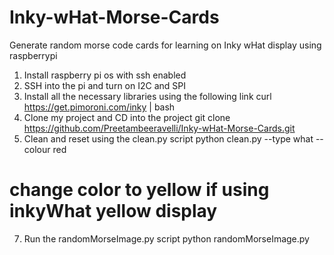 # Inky-wHat-Morse-Cards
Generate random morse code cards for learning on Inky wHat display using raspberrypi

1) Install raspberry pi os with ssh enabled
2) SSH into the pi and turn on I2C and SPI
3) Install all the necessary libraries using the following link
curl https://get.pimoroni.com/inky | bash
4) Clone my project and CD into the project
git clone https://github.com/Preetambeeravelli/Inky-wHat-Morse-Cards.git
5) Clean and reset using the clean.py script
python clean.py --type what --colour red
# change color to yellow if using inkyWhat yellow display
7) Run the randomMorseImage.py script
python randomMorseImage.py
